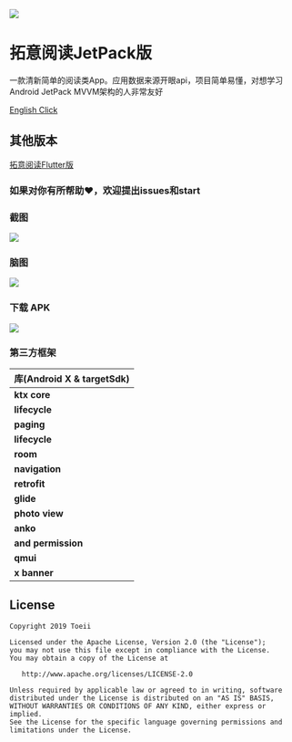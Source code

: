 ![](https://github.com/toeii/JetPackExampleApp_ExtensionRead/blob/master/images/icon_jetpack.png)
# 拓意阅读JetPack版

一款清新简单的阅读类App。应用数据来源开眼api，项目简单易懂，对想学习Android JetPack MVVM架构的人非常友好

[English Click](https://github.com/toeii/JetPackExampleApp_ExtensionRead/blob/master/README.md)

## 其他版本

[拓意阅读Flutter版](https://github.com/toeii/FlutterExampleApp_ExtensionRead)

### 如果对你有所帮助:heart:，欢迎提出issues和start

### 截图
![](https://github.com/toeii/JetPackExampleApp_ExtensionRead/blob/master/images/icon_screenshots.png)

### 脑图
![](https://github.com/toeii/JetPackExampleApp_ExtensionRead/blob/master/images/jetpack_extension_read_egg.png)

### 下载 APK
![](https://github.com/toeii/JetPackExampleApp_ExtensionRead/blob/master/images/apk_download_code.png)

### 第三方框架

| 库(Android X & targetSdk)  |
| -------------------------- |
| **ktx core**               |
| **lifecycle**              |
| **paging**                 |
| **lifecycle**              |
| **room**                   |
| **navigation**             |
| **retrofit**               |
| **glide**                  |
| **photo view**             |
| **anko**                   |
| **and permission**         |
| **qmui**                   |
| **x banner**               |

## License

    Copyright 2019 Toeii

    Licensed under the Apache License, Version 2.0 (the "License");
    you may not use this file except in compliance with the License.
    You may obtain a copy of the License at

       http://www.apache.org/licenses/LICENSE-2.0

    Unless required by applicable law or agreed to in writing, software
    distributed under the License is distributed on an "AS IS" BASIS,
    WITHOUT WARRANTIES OR CONDITIONS OF ANY KIND, either express or implied.
    See the License for the specific language governing permissions and
    limitations under the License.


